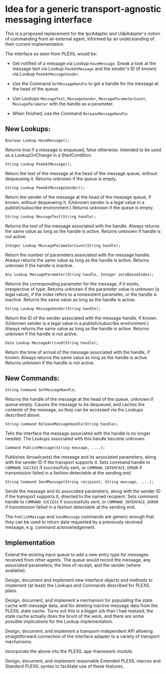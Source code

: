 # Idea for a generic transport-agnostic messaging interface

This is a proposed replacement for the IpcAdapter and UdpAdapter's
notion of commanding from an external agent, informed by an
understanding of their current implementation.

The interface as seen from PLEXIL would be:

* Get notified of a message via Lookup `HaveMessage`.  Sneak a look at
  the message text via Lookup `PeekAtMessage` and the sender's ID (if
  known) via Lookup `PeekAtMessageSender`.

* Use the Command `GetMessageHandle` to get a handle for the message at
  the head of the queue.

* Use Lookups `MessageText`, `MessageSender`, `MessageParameterCount`,
  `MessageParameter` with the handle as a parameter.

* When finished, use the Command `ReleaseMessageHandle`.

## New Lookups:

    Boolean Lookup HaveMessage();

Returns true if a message is enqueued, false otherwise.  Intended to
be used as a LookupOnChange in a StartCondition.

    String Lookup PeekAtMessage();

Return the text of the message at the head of the message queue,
without dequeueing it.  Returns unknown if the queue is empty.

    String Lookup PeekAtMessageSender();

Return the sender of the message at the head of the message queue, if
known, without dequeueing it.  (Unknown sender is a legal value in a
publish/subscribe environment.)  Returns unknown if the queue is
empty.

    String Lookup MessageText(String handle);

Returns the text of the message associated with the handle.  Always
returns the same value as long as the handle is active.  Returns
unknown if handle is not active.

    Integer Lookup MessageParameterCount(String handle);

Return the number of parameters associated with the message handle.
Always returns the same value as long as the handle is active.
Returns unknown if the handle is inactive.

    Any Lookup MessageParameter(String handle, Integer zeroBasedIndex);

Returns the corresponding parameter for the message, if it exists,
irrespective of type.  Returns unknown if the parameter value is
unknown (a legal value), if the index refers to a nonexistent
parameter, or the handle is inactive.  Returns the same value as long
as the handle is active.

    String Lookup MessageSender(String handle);

Return the ID of the sender associated with the message handle, if
known.  (Unknown sender is a legal value in a publish/subscribe
environment.)  Always returns the same value as long as the handle is
active.  Returns unknown if the handle is not active.

    Date Lookup MessageArrived(String handle);

Return the time of arrival of the message associated with the handle,
if known.  Always returns the same value as long as the handle is
active.  Returns unknown if the handle is not active.

## New Commands:

    String Command GetMessageHandle;

Returns the handle of the message at the head of the queue, unknown if
queue empty.  Causes the message to be dequeued, and caches the
contents of the message, so they can be accessed via the Lookups
described above.

    String Command ReleaseMessageHandle(String handle);

Tells the interface the message associated with the handle is no
longer needed.  The Lookups associated with this handle become
unknown.

    Command PublishMessage(String message, ....);

Publishes (broadcasts) the message and its associated parameters,
along with the sender ID if the transport supports it.  Sets command
handle to `COMMAND_SUCCESS` if successfully sent, or
`COMMAND_INTERFACE_ERROR` if transmission failed in a fashion detectable
at the sending end.

    String Command SendMessage(String recipient, String message, ....);

Sends the message and its associated parameters, along with the sender
ID if the transport supports it, directed to the named recipient.
Sets command handle to `COMMAND_SUCCESS` if successfully sent, or
`COMMAND_INTERFACE_ERROR` if transmission failed in a fashion detectable
at the sending end.

The `PublishMessage` and `SendMessage` commands are generic enough that
they can be used to return data requested by a previously received
message, e.g. command acknowledgement.

## Implementation

Extend the existing input queue to add a new entry type for messages
received from other agents.  The queue would record the message, any
associated parameters, the time of receipt, and the sender (where
available).

Design, document and implement new interface objects and methods to
implement (at least) the Lookups and Commands described for PLEXIL
plans.

Design, document, and implement a mechanism for populating the state
cache with message data, and for deleting inactive message data from
the PLEXIL state cache.  Turns out this is a bigger job than I had
realized; the state cache actually does the brunt of the work, and
there are some possible implications for the Lookup implementation.

Design, document, and implement a transport-independent API allowing
straightforward connection of the interface adapter to a variety of
transport mechanisms.

Incorporate the above into the PLEXIL app-framework module.

Design, document, and implement reasonable Extended PLEXIL macros and
Standard PLEXIL syntax to facilitate use of these features.
